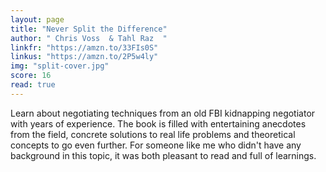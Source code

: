```yaml
---
layout: page
title: "Never Split the Difference"
author: " Chris Voss  & Tahl Raz  "
linkfr: "https://amzn.to/33FIs0S"
linkus: "https://amzn.to/2P5w4ly" 
img: "split-cover.jpg"
score: 16
read: true
---
```


Learn about negotiating techniques from an old FBI kidnapping negotiator with years of experience. The book is filled with entertaining anecdotes from the field, concrete solutions to real life problems and theoretical concepts to go even further. For someone like me who didn't have any background in this topic, it was both pleasant to read and full of learnings.